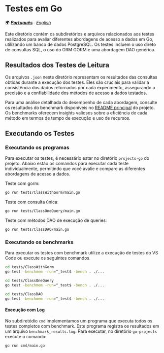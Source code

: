 # Testes em Go

🌍 *[**Português**](README.md) ∙ [English](README_en.md)*

Este diretório contém os subdiretórios e arquivos relacionados aos testes realizados para avaliar diferentes abordagens de acesso a dados em Go, utilizando um banco de dados PostgreSQL. Os testes incluem o uso direto de consultas SQL, o uso do ORM GORM e uma abordagem DAO genérica.

## Resultados dos Testes de Leitura

Os arquivos `.json` neste diretório representam os resultados das consultas obtidas durante a execução dos testes. Eles são cruciais para validar a consistência dos dados retornados por cada experimento, assegurando a precisão e a confiabilidade dos métodos de acesso a dados testados.

Para uma análise detalhada do desempenho de cada abordagem, consulte os resultados do benchmark disponíveis no [README principal](../README.md) do projeto. Os benchmarks oferecem insights valiosos sobre a eficiência de cada método em termos de tempo de execução e uso de recursos.

## Executando os Testes

### Executando os programas

Para executar os testes, é necessário estar no diretório `projects-go` do projeto. Abaixo estão os comandos para executar cada teste individualmente, permitindo que você avalie e compare as diferentes abordagens de acesso a dados.

Teste com gorm:
```bash
go run tests/ClassWithGorm/main.go
```

Teste com consulta única:
```bash
go run tests/ClassOneQuery/main.go
```

Teste com métodos DAO de execução de queries:
```bash
go run tests/ClassDAO/main.go
```

### Executando os benchmarks

Para executar os testes com benchmark utilize a execução de testes do VS Code ou execute os seguintes comandos.

```bash
cd tests/ClassWithGorm
go test -benchmem -run=^_test$ -bench . ./...
```

```bash
cd tests/ClassOneQuery
go test -benchmem -run=^_test$ -bench . ./...
```

```bash
cd tests/ClassDAO
go test -benchmem -run=^_test$ -bench . ./...
```

#### Execução com Log

No subdiretódio `cmd` implementamos um programa que executa todos os testes completos com benchmark. Este programa registra os resultados em um arquivo `benchmark_results.log`. Para executar, no diretório `go-projects` execute o comando:

```sh
go run cmd/main.go
```